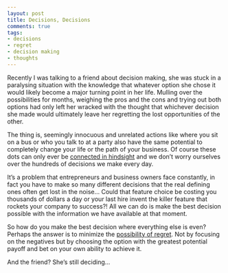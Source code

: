 ```yaml
---
layout: post
title: Decisions, Decisions
comments: true
tags:
- decisions
- regret
- decision making
- thoughts
---
```

<p>Recently I was talking to a friend about decision making, she was stuck in a paralysing situation with the knowledge that whatever option she chose it would likely become a major turning point in her life. Mulling over the possibilities for months, weighing the pros and the cons and trying out both options had only left her wracked with the thought that whichever decision she made would ultimately leave her regretting the lost opportunities of the other.</p>

<p>The thing is, seemingly innocuous and unrelated actions like where you sit on a bus or who you talk to at a party also have the same potential to completely change your life or the path of your business. Of course these dots can only ever be <a href="http://37signals.com/svn/posts/3234-connecting-the-dots-how-my-opinion-made-it-into-the-new-york-times-today">connected in hindsight</a> and we don&#8217;t worry ourselves over the hundreds of decisions we make every day.</p>

<p>It’s a problem that entrepreneurs and business owners face constantly, in fact you have to make so many different decisions that the real defining ones often get lost in the noise… Could that feature choice be costing you thousands of dollars a day or your last hire invent the killer feature that rockets your company to success?! All we can do is make the best decision possible with the information we have available at that moment.</p>

<p>So how do you make the best decision where everything else is even? Perhaps the answer is to minimize the <a href="http://en.wikipedia.org/wiki/Regret_(decision_theory)">possibility of regret</a>. Not by focusing on the negatives but by choosing the option with the greatest potential payoff and bet on your own ability to achieve it.</p>

<p>And the friend? She’s still deciding…</p>
